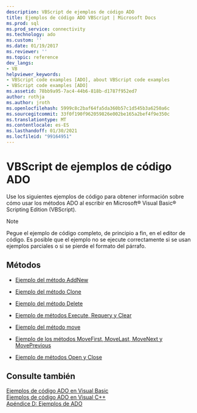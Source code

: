```yaml
---
description: VBScript de ejemplos de código ADO
title: Ejemplos de código ADO VBScript | Microsoft Docs
ms.prod: sql
ms.prod_service: connectivity
ms.technology: ado
ms.custom: ''
ms.date: 01/19/2017
ms.reviewer: ''
ms.topic: reference
dev_langs:
- VB
helpviewer_keywords:
- VBScript code examples [ADO], about VBScript code examples
- VBScript code examples [ADO]
ms.assetid: 78bb9a95-7ac4-44b6-818b-d1787f952ed7
author: rothja
ms.author: jroth
ms.openlocfilehash: 5999c8c2baf64fa5da360b57c1d545b3a6250a6c
ms.sourcegitcommit: 33f0f190f962059826e002be165a2bef4f9e350c
ms.translationtype: MT
ms.contentlocale: es-ES
ms.lasthandoff: 01/30/2021
ms.locfileid: "99164951"
---
```

# <a name="ado-code-examples-vbscript"></a>VBScript de ejemplos de código ADO
Use los siguientes ejemplos de código para obtener información sobre cómo usar los métodos ADO al escribir en Microsoft® Visual Basic® Scripting Edition (VBScript).  
  
> [!NOTE]
>  Pegue el ejemplo de código completo, de principio a fin, en el editor de código. Es posible que el ejemplo no se ejecute correctamente si se usan ejemplos parciales o si se pierde el formato del párrafo.  
  
## <a name="methods"></a>Métodos  
  
-   [Ejemplo del método AddNew](./addnew-method-example-vbscript.md)  
  
-   [Ejemplo del método Clone](./clone-method-example-vbscript.md)  
  
-   [Ejemplo del método Delete](./delete-method-example-vbscript.md)  
  
-   [Ejemplo de métodos Execute, Requery y Clear](./execute-requery-and-clear-methods-example-vbscript.md)  
  
-   [Ejemplo del método move](./move-method-example-vbscript.md)  
  
-   [Ejemplo de los métodos MoveFirst, MoveLast, MoveNext y MovePrevious](./movefirst-movelast-movenext-and-moveprevious-methods-example-vbscript.md)  
  
-   [Ejemplo de métodos Open y Close](./open-and-close-methods-example-vbscript.md)  
  
## <a name="see-also"></a>Consulte también  
 [Ejemplos de código ADO en Visual Basic](./ado-code-examples-in-visual-basic.md)   
 [Ejemplos de código ADO en Visual C++](./ado-code-examples-in-visual-c.md)   
 [Apéndice D: Ejemplos de ADO](../../guide/appendixes/appendix-d-ado-samples.md)